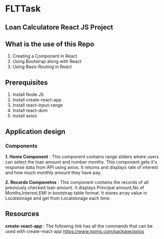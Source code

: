 # FLTTask
## Loan Calculatore React JS Project
## What is the use of this Repo
1. Creating a Component in React
2. Using Bootstrap along with React
3. Using Basic Routing in React
## Prerequisites
1. Install Node JS
2. Install create-react-app
3. Install react-input-range
4. Install react-dom
5. Install axios
## Application design
### Components
**1. Home Component** : This component contains range sliders where users can select the loan amount and number months. This component gets it's response data from API using axios. It returns and displays rate of interest and how much monthly amount they have pay.

**2. Records Componetns** : This component contains the records of all previously checked loan amount. It displays Principal amount,No of Months,Interest,EMI in bootstrap table format. It stores array value in Localstorage and get from Localstorage each time.

## Resources
**create-react-app** : The following link has all the commands that can be used with create-react-app
https://www.npmjs.com/package/axios
